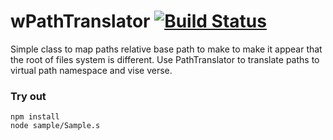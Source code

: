 
# wPathTranslator [![Build Status](https://travis-ci.org/Wandalen/wPathTranslator.svg?branch=master)](https://travis-ci.org/Wandalen/wPathTranslator)

Simple class to map paths relative base path to make to make it appear that the root of files system is different.  Use PathTranslator to translate paths to virtual path namespace and vise verse.

### Try out
```
npm install
node sample/Sample.s
```




























